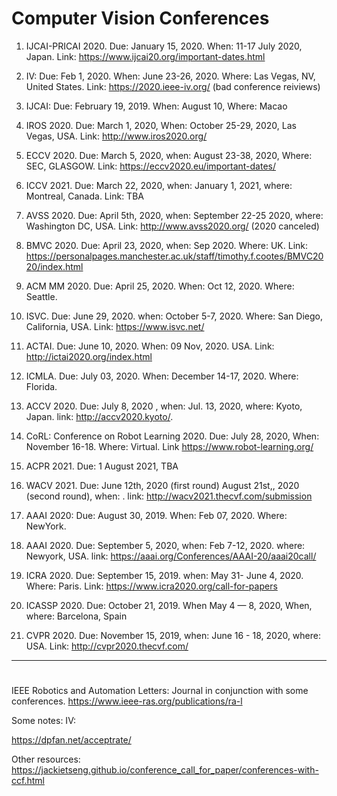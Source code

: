 # Computer Vision Conferences
1. IJCAI-PRICAI 2020. Due: January 15, 2020. When: 11-17 July 2020, Japan. Link: https://www.ijcai20.org/important-dates.html
1. IV: Due: Feb 1, 2020. When: June 23-26, 2020. Where:  Las Vegas, NV, United States. Link: https://2020.ieee-iv.org/ (bad conference reiviews)
1. IJCAI: Due: February 19, 2019. When: August 10, Where: Macao
1. IROS 2020. Due: March 1, 2020, When: October 25-29, 2020, Las Vegas, USA. Link: http://www.iros2020.org/
1. ECCV 2020. Due: March 5, 2020, when: August 23-38, 2020, Where: SEC, GLASGOW.  Link: https://eccv2020.eu/important-dates/
1. ICCV 2021. Due: 	March 22, 2020, when: January 1, 2021, where: Montreal, Canada. Link: TBA
1. AVSS 2020. Due: April 5th, 2020, when: September 22-25 2020, where: Washington DC, USA. Link: http://www.avss2020.org/ (2020 canceled) 
1. BMVC 2020. Due: April 23, 2020, when: Sep 2020. Where: UK. Link: https://personalpages.manchester.ac.uk/staff/timothy.f.cootes/BMVC2020/index.html
1. ACM MM 2020. Due: April 25, 2020. When: Oct 12, 2020. Where: Seattle.
1. ISVC. Due: June 29, 2020. when: October 5-7, 2020. Where: San Diego, California, USA. Link: https://www.isvc.net/
1. ACTAI. Due: June 10, 2020. When: 09 Nov, 2020. USA. Link: http://ictai2020.org/index.html
1. ICMLA. Due: July 03, 2020. When: December 14-17, 2020. Where: Florida.
1. ACCV 2020. Due: July 8, 2020 , when: Jul. 13, 2020, where: Kyoto, Japan. link: http://accv2020.kyoto/.
1. CoRL: Conference on Robot Learning 2020. Due: July 28, 2020, When: November 16-18. Where: Virtual. Link https://www.robot-learning.org/
1. ACPR 2021. Due: 1 August 2021, TBA
1. WACV 2021. Due: June 12th, 2020 (first round) August 21st,, 2020 (second round), when: . link: http://wacv2021.thecvf.com/submission
1. AAAI 2020: Due: August 30, 2019. When: Feb 07, 2020. Where: NewYork.
1. AAAI 2020. Due: September 5, 2020, when: Feb 7-12, 2020. where: Newyork, USA. link: https://aaai.org/Conferences/AAAI-20/aaai20call/
1. ICRA 2020. Due: September 15, 2019. when: May 31- June 4, 2020. Where: Paris. Link: https://www.icra2020.org/call-for-papers

1. ICASSP 2020. Due: October 21, 2019. When May 4 — 8, 2020, When, where: Barcelona, Spain
1. CVPR 2020. Due: November 15, 2019, when: June 16 - 18, 2020, where: USA. Link: http://cvpr2020.thecvf.com/ 
---
# 

IEEE Robotics and Automation Letters: Journal in conjunction with some conferences. https://www.ieee-ras.org/publications/ra-l

Some notes: 
IV:

https://dpfan.net/acceptrate/

Other resources: 
https://jackietseng.github.io/conference_call_for_paper/conferences-with-ccf.html
